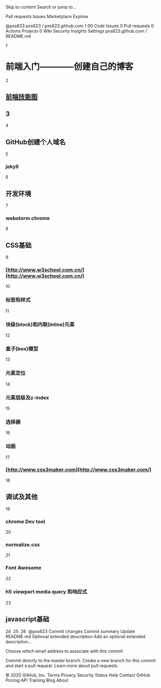 Skip to content
Search or jump to…

Pull requests
Issues
Marketplace
Explore
 
@pxs623 
pxs623
/
pxs623.github.com
1
00
 Code Issues 0 Pull requests 0 Actions Projects 0 Wiki Security Insights Settings
pxs623.github.com
/
README.md
 

1
# 前端入门————创建自己的博客
2
## [前端技能图](http://html5ify.com/fks/fks_chart/)
3
---
4
## GitHub创建个人域名
5
### jekyll
6
## 开发环境
7
### webstorm chrome
8
## CSS基础
9
### [http://www.w3school.com.cn/](http://www.w3school.com.cn/)
10
### 标签和样式
11
### 块级(block)和内联(inline)元素
12
### 盒子(box)模型
13
### 元素定位
14
### 元素层级及z-index
15
### 选择器
16
### 动画
17
### [http://www.css3maker.com](http://www.css3maker.com/)
18
## 调试及其他
19
### chrome Dev tool
20
### normalize.css
21
### Font Awesome
22
### h5 viewport media query 和响应式
23
## javascript基础
24
​
25
​
26
​
@pxs623
Commit changes
Commit summary
Update README.md
Optional extended description
Add an optional extended description…

Choose which email address to associate with this commit

 Commit directly to the master branch.
 Create a new branch for this commit and start a pull request. Learn more about pull requests.
 
© 2020 GitHub, Inc.
Terms
Privacy
Security
Status
Help
Contact GitHub
Pricing
API
Training
Blog
About
